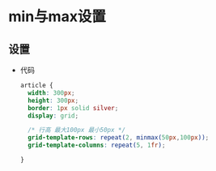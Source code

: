 # min与max设置

## 设置

+ 代码

  ```css
  article {
    width: 300px;
    height: 300px;
    border: 1px solid silver;
    display: grid;

    /* 行高 最大100px 最小50px */
    grid-template-rows: repeat(2, minmax(50px,100px));
    grid-template-columns: repeat(5, 1fr);

  }
  ```
